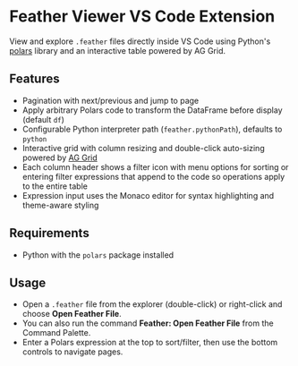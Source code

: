 # Feather Viewer VS Code Extension

View and explore `.feather` files directly inside VS Code using Python's [polars](https://www.pola.rs/) library and an interactive table powered by AG Grid.

## Features
- Pagination with next/previous and jump to page
- Apply arbitrary Polars code to transform the DataFrame before display (default `df`)
- Configurable Python interpreter path (`feather.pythonPath`), defaults to `python`
- Interactive grid with column resizing and double-click auto-sizing powered by [AG Grid](https://www.ag-grid.com/)
- Each column header shows a filter icon with menu options for sorting or entering filter expressions that append to the code so operations apply to the entire table
- Expression input uses the Monaco editor for syntax highlighting and theme-aware styling

## Requirements
- Python with the `polars` package installed

## Usage
- Open a `.feather` file from the explorer (double-click) or right-click and choose **Open Feather File**.
- You can also run the command **Feather: Open Feather File** from the Command Palette.
- Enter a Polars expression at the top to sort/filter, then use the bottom controls to navigate pages.